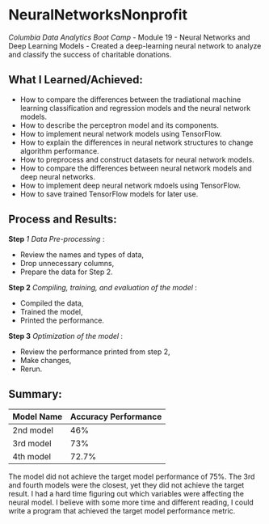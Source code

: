 # NeuralNetworksNonprofit
_Columbia Data Analytics Boot Camp_ - Module 19 - Neural Networks and Deep Learning Models - Created a deep-learning neural network to analyze and classify the success of charitable donations.

## What I Learned/Achieved:
- How to compare the differences between the tradiational machine learning classification and regression models and the neural network models.
- How to describe the perceptron model and its components.
- How to implement neural network models using TensorFlow.
- How to explain the differences in neural network structures to change algorithm performance.
- How to preprocess and construct datasets for neural network models.
- How to compare the differences between neural network models and deep neural networks.
- How to implement deep neural network mdoels using TensorFlow.
- How to save trained TensorFlow models for later use.

## Process and Results:
__Step__ _1 Data Pre-processing_ :
* Review the names and types of data,
* Drop unnecessary columns,
* Prepare the data for Step 2.

__Step 2__ _Compiling, training, and evaluation of the model_ :
* Compiled the data,
* Trained the model,
* Printed the performance. 

__Step 3__ _Optimization of the model_ :
* Review the performance printed from step 2,
* Make changes,
* Rerun.

## Summary:
| Model Name | Accuracy Performance |
| ----------- |-|
| 2nd model | 46% |
| 3rd model | 73% |
| 4th model | 72.7% | 

The model did not achieve the target model performance of 75%. The 3rd and fourth models were the closest, yet they did not achieve the target result. I had a hard time figuring out which variables were affecting the neural model. I believe with some more time and different reading, I could write a program that achieved the target model performance metric.
